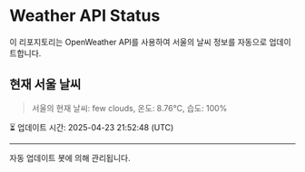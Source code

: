 
# Weather API Status

이 리포지토리는 OpenWeather API를 사용하여 서울의 날씨 정보를 자동으로 업데이트합니다.

## 현재 서울 날씨
> 서울의 현재 날씨: few clouds, 온도: 8.76°C, 습도: 100%

⏳ 업데이트 시간: 2025-04-23 21:52:48 (UTC)

---
자동 업데이트 봇에 의해 관리됩니다.

